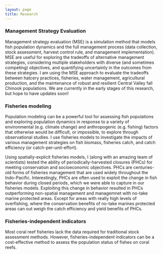 ```yaml
---
layout: page
title: Research
---
```


### Management Strategy Evaluation

Management strategy evaluation (MSE) is a simulation method that models fish population dynamics and the full management process (data collection, stock assessment, harvest control rule, and management implementation). MSE are useful for exploring the tradeoffs of alternative management strategies, considering multiple stakeholders with diverse (and sometimes competing) objectives, and quantifying uncertainty in the outcomes from these strategies. I am using the MSE approach to evaluate the tradeoffs between hatcery practices, fisheries, water management, agricultural production, and the maintenance of robust and resilient Central Valley fall Chinook populations. We are currently in the early stages of this research, but hope to have updates soon!

### Fisheries modeling

Population modeling can be a powerful tool for assessing fish populations and exploring population dynamics in response to a variety of environmental (e.g. climate change) and anthropogenic (e.g. fishing) factors that otherwise would be difficult, or impossible, to explore through observational studies. I use fisheries models to investigate the impacts of various management strategies on fish biomass, fisheries catch, and catch efficiency (or catch-per-unit-effort). 

Using spatially-explicit fisheries models, I (along with an amazing team of scientists) tested the ability of periodically-harvested closures (PHCs) for meeting conservation and socioeconomic objectives. PHCs are centuries-old forms of fisheries management that are used widely throughout the Indo-Pacific. Interestingly, PHCs are often used to exploit the change in fish behavior during closed periods, which we were able to capture in our fisheries models. Exploiting this change in behavior resulted in PHCs outperforming non-spatial management and managemnet with no-take marine protected areas. Except for areas with really high levels of overfishing, where the conservation benefits of no-take marines protected areas can out weigh the catch efficiency and yield benefits of PHCs.

### Fisheries-independent indicators

Most coral reef fisheries lack the data required for traditional stock assessment methods. However, fisheries-independent indicators can be a cost-effective method to assess the population status of fishes on coral reefs.
